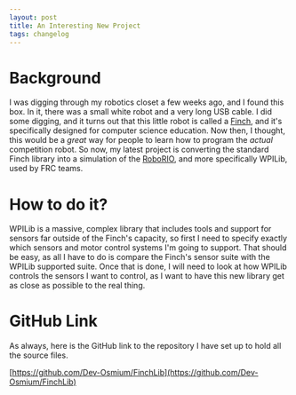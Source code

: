 ```yaml
---
layout: post
title: An Interesting New Project
tags: changelog
---
```


# Background
I was digging through my robotics closet a few weeks ago, and I found this box. In it, there was a small white robot and a very long USB cable. I did some digging, and it turns out that this little robot is called a [Finch](https://www.finchrobot.com/), and it's specifically designed for computer science education. Now then, I thought, this would be a *great* way for people to learn how to program the *actual* competition robot. So now, my latest project is converting the standard Finch library into a simulation of the [RoboRIO](http://www.ni.com/en-us/support/model.roborio.html), and more specifically WPILib, used by FRC teams.

# How to do it?
WPILib is a massive, complex library that includes tools and support for sensors far outside of the Finch's capacity, so first I need to specify exactly which sensors and motor control systems I'm going to support. That should be easy, as all I have to do is compare the Finch's sensor suite with the WPILib supported suite. Once that is done, I will need to look at how WPILib controls the sensors I want to control, as I want to have this new library get as close as possible to the real thing.

# GitHub Link
As always, here is the GitHub link to the repository I have set up to hold all the source files.

[https://github.com/Dev-Osmium/FinchLib](https://github.com/Dev-Osmium/FinchLib)
